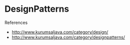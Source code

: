 # DesignPatterns
References 
  - http://www.kurumsaljava.com/category/design/
  - http://www.kurumsaljava.com/category/designpatterns/
